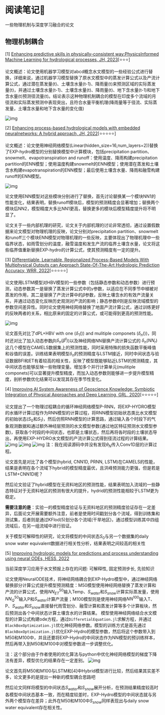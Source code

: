 # 阅读笔记📕

一些物理机制与深度学习融合的论文

## 物理机制耦合

[1] [Enhancing predictive skills in physically-consistent way:PhysicsInformed Machine Learning for hydrological processes, JH, 2023](https://www.sciencedirect.com/science/article/pii/S002216942201188X)[⭐⭐⭐]

论文概述：论文使用机器学习模型对abcd概念水文模型的一些经验公式进行替换，详细来说，通过机器学习模型替换了原水文模型中的蒸发计算公式以及产流计算公式，通过潜在蒸发量(t)、土壤含水量(t-1)、降雨量(t)来预测区域的实际蒸发量(t)，并通过土壤含水量(t-1)、土壤含水量(t)、降雨量(t)、地下含水量(t-1)和地下含水量(t)预测径流量(t)。结论表示这种物理机制耦合的模型在印度多个流域的月径流和实际蒸发预测中表现突出，且符合水量平衡机理(降雨量等于径流、实际蒸发量，土壤含水量和地下含水量的变化值)

![img](picture/paper1_f1.png "模型结构图")

[2] [Enhancing process-based hydrological models with embedded neuralnetworks: A hybrid approach, JH, 2022](https://www.sciencedirect.com/science/article/pii/S0022169423010491)[⭐⭐⭐⭐⭐]

论文概述：论文使用神经网络模型(Linear(hidden_size=16,num_layers=2))替换了EXP-hydro模型的分别替换模型中计算模块，包括precipitation partition、snowmelt、evapotranspiration and runoff：使用温度、降雨构建precipitation partition的ENN模型；使用温度构建snowmelt的ENN模型；使用潜在蒸发和土壤含水构建evapotranspiration的ENN模型；最后使用土壤含水量、降雨和融雪构建runoff的ENN模型。

![img](picture/paper2_f1.png "模型结构图")

论文使用ENN模型对这些模块分别进行了替换，首先讨论替换某一个模块NN1的性能变化，结果表明，替换runoff模块后，模型的预测精度会显著增加；替换两个模块后NN2，模型精度大多比NN1更高，替换更多的模块后模型精度提升将不明显了。

论文关于一些内部机理的研究，论文关于内部机理的讨论非常透彻，通过设置假数据来论文模型对物理机理的反映，论文分别对precipitation partition、snowmelt和runoff三个模块ENN模型对物理机理的一些反映，主要体现出了物理机理中一些临界状态，如雨雪划分的温度，融雪温度和发生产流的临界土壤含水量，论文将这些临界值重新替换EXP-hydro的计算公式，使其预测精度有一定的提升。

[3] [Differentiable, Learnable, Regionalized Process-Based Models With Multiphysical Outputs can Approach State-Of-The-Art Hydrologic Prediction Accuracy, WRR, 2022](https://agupubs.onlinelibrary.wiley.com/doi/10.1029/2022WR032404)[⭐⭐⭐⭐⭐]

论文使用LSTM模型对HBV模型的一些参数（包括静态参数和动态参数）进行预测，动态参数其一是替换了蒸发计算公式中的$\gamma$参数，以适应在不同季节中植被对蒸发的作用，其二是替换了产流计算中的$\beta$参数，反映土壤含水的有效产流量关系，并通过动态变化反映历史观测对产流的影响；静态参数$\theta$则是反映流域模型的参数空间差异性。同时论文使用神经网络替换了地面产流计算公式，通过训练更好的反映两者的关系，相比原来的固定的计算公式，或可能得到更高的预测性能。

![img](picture/paper3_f1.png)

论文首先对比了dPL+HBV with one ($\delta_1()$) and mulitiple componets ($\delta_n()$)，同时还对比了加入动态参数$\beta$($\delta_n(\beta^t)$)以及神经网络NN替换产流计算公式的 $\delta_n(NN_r)$这几个模型在CAMELS数据集上的预测性能，同时采用特殊的损失函数平衡峰值和谷值的误差。训练结果表明模型$\delta_n$的预测精度与LSTM接近，同时中间状态与验证数据BFI和ET有着较高的相关性，反映了模型既能够贴近LSTM的预测精度，其中间状态也能够反映一些物理变量。增加多个并行计算单元(mulitiple componets)可以显著提升模型精度，而加入动态参数则能够进一步提升模型精度，剖析参数优化结果可以发现其存在季节性变化。

[4] [Improving AI System Awareness of Geoscience Knowledge: Symbiotic Integration of Physical Approaches and Deep Learning, GRL, 2020](https://agupubs.onlinelibrary.wiley.com/doi/full/10.1029/2020GL088229)[⭐⭐⭐⭐⭐]

论文提出了一个物理过程耦合的循环神经网络模型P-RNN，将EXP-HYDRO模型的水循环计算过程作为RNN模型的计算过程，将RNN模型初始状态类比水文模型的初始状态($S_0$和$S_1$)，然后仿照RNN模型的计算思路，通过输入各个时段下的气象观测数据和通过额外神经层预测的水文模型参数(通过地区特征预测水文模型参数)，获取各个时段的中间状态，也即是土壤状态，然后再将各时段的土壤状态导出，再使用EXP-HYDRO水文模型的产流计算公式得到径流过程的计算结果。
![img](picture/paper4_f1.png "论文框架图")
![img](picture/paper4_f2.png "P-RNN结构图")
![img](picture/paper4_f3.png "hybrid模型结构图")
注：我在阅读源码中并没有发现$\theta_N$传入Conv1D层的计算过程。

论文首先是对比了各个模型(hybrid, CNN1D, PRNN, LSTM)在CAMELS的性能，结果是表明在各个流域下hybrid的模型精度最优，且洪峰预测能力更强，但是若是LSTM+CNN1D呢？

然后论文验证了hybrid模型在无资料地区的预测性能，结果表明加入流域的一些静态特征对于无资料地区的预测有很大的提升，hydrid的预测性能相较于LSTM更为稳定。

**需要注意的是**：实验一的模型精度验证与无资料地区的预测精度验证存在一定差异，后面论文开展需要额外注意，前者是使用时间戳划分各个流域，得到训练集和测试集，后者则是通过KFlod(5)划分各个流域(干旱地区)，通过模型训练其中四组流域后，在另一组流域中进行验证。

关于模型可解释性的研究，论文将模型的中间状态$S_0$与另一个数据集的daily snow water equivalent数据进行相关性分析，结果表明之间较高的相关性

[5] [Improving hydrologic models for predictions and process understanding using neural ODEs, HESS, 2022](https://hess.copernicus.org/articles/26/5085/2022/)

当前深度学习应用于水文预报上存在的问题: 可解释性, 固定预测步长, 先验知识

论文使用NeuralODE技术，将神经网络耦合到EXP-Hydro模型中，通过神经网络替换部分计算公式提升模型预测精度：M50模型使用神经网络替换了蒸发计算和产流的计算公式，使用$NN_{ET}^{50}$输入Temp、$S_{water}$和$S_{snow}$计算实际蒸发量，使用$NN_{Q}^{50}$输入P和$S_{water}$计算产流量；M100模型则是使用神经网络$NN^{100}$输入T、P、$S_{water}$和$S_{snow}$直接替代雨雪划分、融雪计算和蒸发计算等多个计算板块，然后预测出各个中间状态计算土壤含水的计算结果。
模型使用神经网络结合水文模型的计算公式构建ode方程，通过`DifferetialEquation.jl`求解方程，并通过`BlackBoxOptimization.jl`优化神经网络参数。模型的训练方式是首先通过`BlackBoxOptimization.jl`优化EXP-Hydro的模型参数，然后将这个参数带入到M50和M100中，并且还要将EXP-Hydro的中间状态作为NN模型的预训练样本，然后再带入到M50和M100中对模型参数进一步调整优化。

注：这个部分由于作者使用的优化算法与python中优化神经网络模型的梯度下降法有差异，模型优化的结果存在一定差别。
![img](picture/paper5_f1.png "论文框架图")

论文首先将M50和M100与LSTM和[4]中Hybrid模型进行比较，然后结果其实差不多，论文更多的是提出一种新的模型耦合思路吧

然后论文同样将模型的中间状态$S_{water}$和$S_{snow}$展开分析，在预测结果精度较高时各模型中间状态基本一致，而在精度较差时，EXP-Hydro模型的中间状态就与另外两个模型存在差异；此外在M50和M100中$S_{snow}$同样表现出与daily snow water equivalent存在相关性。